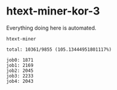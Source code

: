 # htext-miner-kor-3

Everything doing here is automated.

```
htext-miner

total: 10361/9855 (105.13444951801117%)

job0: 1871
job1: 2169
job2: 2045
job3: 2233
job4: 2043
```